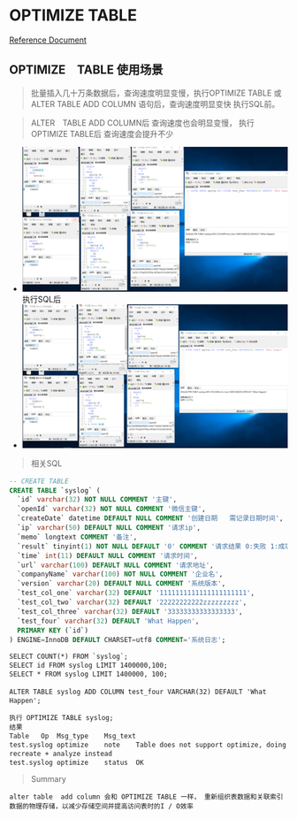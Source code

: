 # OPTIMIZE TABLE

[Reference Document](https://dev.mysql.com/doc/refman/5.7/en/optimize-table.html)

## OPTIMIZE　TABLE 使用场景
> 批量插入几十万条数据后，查询速度明显变慢，执行OPTIMIZE TABLE 或 ALTER TABLE ADD COLUMN 语句后，查询速度明显变快
执行SQL前。

> ALTER　TABLE ADD COLUMN后 查询速度也会明显变慢， 执行OPTIMIZE TABLE后 查询速度会提升不少
- ![image](after_alter_table/mysql_after_alter.png)
执行SQL后
- ![image](after_alter_table/mysql_before_alter.png)

> 相关SQL
``` sql
-- CREATE TABLE
CREATE TABLE `syslog` (
  `id` varchar(32) NOT NULL COMMENT '主键',
  `openId` varchar(32) NOT NULL COMMENT '微信主键',
  `createDate` datetime DEFAULT NULL COMMENT '创建日期   需记录日期时间',
  `ip` varchar(50) DEFAULT NULL COMMENT '请求ip',
  `memo` longtext COMMENT '备注',
  `result` tinyint(1) NOT NULL DEFAULT '0' COMMENT '请求结果 0:失败 1:成功',
  `time` int(11) DEFAULT NULL COMMENT '请求时间',
  `url` varchar(100) DEFAULT NULL COMMENT '请求地址',
  `companyName` varchar(100) NOT NULL COMMENT '企业名',
  `version` varchar(20) DEFAULT NULL COMMENT '系统版本',
  `test_col_one` varchar(32) DEFAULT '1111111111111111111111',
  `test_col_two` varchar(32) DEFAULT '22222222222zzzzzzzzz',
  `test_col_three` varchar(32) DEFAULT '33333333333333333',
  `test_four` varchar(32) DEFAULT 'What Happen',
  PRIMARY KEY (`id`)
) ENGINE=InnoDB DEFAULT CHARSET=utf8 COMMENT='系统日志';
```
```
SELECT COUNT(*) FROM `syslog`;
SELECT id FROM syslog LIMIT 1400000,100;
SELECT * FROM syslog LIMIT 1400000, 100;

ALTER TABLE syslog ADD COLUMN test_four VARCHAR(32) DEFAULT 'What Happen';

```
```
执行 OPTIMIZE TABLE syslog;
结果
Table	Op	Msg_type	Msg_text
test.syslog	optimize	note	Table does not support optimize, doing recreate + analyze instead
test.syslog	optimize	status	OK
```
> Summary
```
alter table  add column 会和 OPTIMIZE TABLE 一样， 重新组织表数据和关联索引数据的物理存储，以减少存储空间并提高访问表时的I / O效率
```
